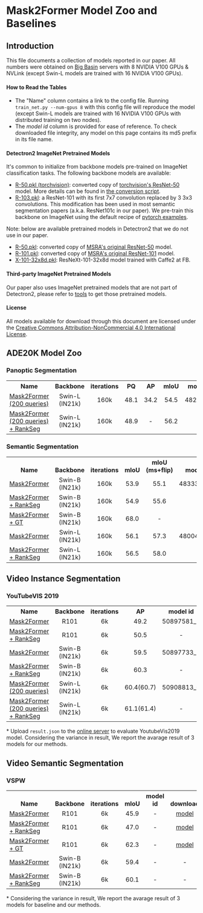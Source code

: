 # Mask2Former Model Zoo and Baselines

## Introduction

This file documents a collection of models reported in our paper.
All numbers were obtained on [Big Basin](https://engineering.fb.com/data-center-engineering/introducing-big-basin-our-next-generation-ai-hardware/)
servers with 8 NVIDIA V100 GPUs & NVLink (except Swin-L models are trained with 16 NVIDIA V100 GPUs).

#### How to Read the Tables
* The "Name" column contains a link to the config file. Running `train_net.py --num-gpus 8` with this config file
  will reproduce the model (except Swin-L models are trained with 16 NVIDIA V100 GPUs with distributed training on two nodes).
* The *model id* column is provided for ease of reference.
  To check downloaded file integrity, any model on this page contains its md5 prefix in its file name.

#### Detectron2 ImageNet Pretrained Models

It's common to initialize from backbone models pre-trained on ImageNet classification tasks. The following backbone models are available:

* [R-50.pkl (torchvision)](https://dl.fbaipublicfiles.com/detectron2/ImageNetPretrained/torchvision/R-50.pkl): converted copy of [torchvision's ResNet-50](https://pytorch.org/docs/stable/torchvision/models.html#torchvision.models.resnet50) model.
  More details can be found in [the conversion script](tools/convert-torchvision-to-d2.py).
* [R-103.pkl](https://dl.fbaipublicfiles.com/detectron2/DeepLab/R-103.pkl): a ResNet-101 with its first 7x7 convolution replaced by 3 3x3 convolutions. This modification has been used in most semantic segmentation papers (a.k.a. ResNet101c in our paper). We pre-train this backbone on ImageNet using the default recipe of [pytorch examples](https://github.com/pytorch/examples/tree/master/imagenet).

Note: below are available pretrained models in Detectron2 that we do not use in our paper.
* [R-50.pkl](https://dl.fbaipublicfiles.com/detectron2/ImageNetPretrained/MSRA/R-50.pkl): converted copy of [MSRA's original ResNet-50](https://github.com/KaimingHe/deep-residual-networks) model.
* [R-101.pkl](https://dl.fbaipublicfiles.com/detectron2/ImageNetPretrained/MSRA/R-101.pkl): converted copy of [MSRA's original ResNet-101](https://github.com/KaimingHe/deep-residual-networks) model.
* [X-101-32x8d.pkl](https://dl.fbaipublicfiles.com/detectron2/ImageNetPretrained/FAIR/X-101-32x8d.pkl): ResNeXt-101-32x8d model trained with Caffe2 at FB.

#### Third-party ImageNet Pretrained Models

Our paper also uses ImageNet pretrained models that are not part of Detectron2, please refer to [tools](https://github.com/facebookresearch/MaskFormer/tree/master/tools) to get those pretrained models.

#### License

All models available for download through this document are licensed under the
[Creative Commons Attribution-NonCommercial 4.0 International License](https://creativecommons.org/licenses/by-nc/4.0/).


## ADE20K Model Zoo

### Panoptic Segmentation

<table><tbody>
<!-- START TABLE -->
<!-- TABLE HEADER -->
<th valign="bottom">Name</th>
<th valign="bottom">Backbone</th>
<th valign="bottom">iterations</th>
<th valign="bottom">PQ</th>
<th valign="bottom">AP</th>
<th valign="bottom">mIoU</th>
<th valign="bottom">model id</th>
<th valign="bottom">download</th>
<!-- TABLE BODY -->
<!-- ROW: maskformer2_swin_large_IN21k_384_bs16_160k -->
 <tr><td align="left"><a href="configs/ade20k/panoptic-segmentation/swin/maskformer2_swin_large_IN21k_384_bs16_160k.yaml">Mask2Former (200 queries)</a></td>
<td align="center">Swin-L (IN21k)</td>
<td align="center">160k</td>
<td align="center">48.1</td>
<td align="center">34.2</td>
<td align="center">54.5</td>
<td align="center">48267279</td>
<td align="center"><a href="https://dl.fbaipublicfiles.com/maskformer/mask2former/ade20k/panoptic/maskformer2_swin_large_IN21k_384_bs16_160k/model_final_e0c58e.pkl">model</a></td>
</tr>

 <tr><td align="left"><a href="configs/ade20k/panoptic-segmentation/swin/maskformer2_swin_large_IN21k_384_bs16_160k-rankseg.yaml">Mask2Former (200 queries) + RankSeg</a></td>
<td align="center">Swin-L (IN21k)</td>
<td align="center">160k</td>
<td align="center">48.9</td>
<td align="center">-</td>
<td align="center">56.2</td>
<td align="center">-</td>
<td align="center"><a href="https://github.com/openseg-group/RankSeg/releases/download/v1.0.0/ade20k_pan_maskformer2_swin_large_IN21k_384_bs16_160k-rankseg.pth">model</a></td>
</tr>
</tbody></table>


### Semantic Segmentation

<table><tbody>
<!-- START TABLE -->
<!-- TABLE HEADER -->
<th valign="bottom">Name</th>
<th valign="bottom">Backbone</th>
<th valign="bottom">iterations</th>
<th valign="bottom">mIoU</th>
<th valign="bottom">mIoU (ms+flip)</th>
<th valign="bottom">model id</th>
<th valign="bottom">download</th>
<!-- TABLE BODY -->
<!-- ROW: maskformer2_swin_base_IN21k_384_bs16_160k_res640 -->
 <tr><td align="left"><a href="configs/ade20k/semantic-segmentation/swin/maskformer2_swin_base_IN21k_384_bs16_160k_res640.yaml">Mask2Former</a></td>
<td align="center">Swin-B (IN21k)</td>
<td align="center">160k</td>
<td align="center">53.9</td>
<td align="center">55.1</td>
<td align="center">48333157_5</td>
<td align="center"><a href="https://dl.fbaipublicfiles.com/maskformer/mask2former/ade20k/semantic/maskformer2_swin_base_IN21k_384_bs16_160k_res640/model_final_7e47bf.pkl">model</a></td>
</tr>

 <tr><td align="left"><a href="configs/ade20k/semantic-segmentation/swin/maskformer2_swin_base_IN21k_384_bs16_160k_res640-rankseg.yaml">Mask2Former + RankSeg</a></td>
<td align="center">Swin-B (IN21k)</td>
<td align="center">160k</td>
<td align="center">54.9</td>
<td align="center">55.6</td>
<td align="center">-</td>
<td align="center"><a href="https://github.com/openseg-group/RankSeg/releases/download/v1.0.0/ade20k_maskformer2_swin_base_IN21k_384_bs16_160k_res640-rankseg.pth">model</a></td>
</tr>

 <tr><td align="left"><a href="configs/ade20k/semantic-segmentation/swin/maskformer2_swin_base_IN21k_384_bs16_160k_res640-gt.yaml">Mask2Former + GT</a></td>
<td align="center">Swin-B (IN21k)</td>
<td align="center">160k</td>
<td align="center">68.0</td>
<td align="center">-</td>
<td align="center">-</td>
<td align="center"><a href="https://github.com/openseg-group/RankSeg/releases/download/v1.0.0/ade20k_maskformer2_swin_base_IN21k_384_bs16_160k_res640-gt.pth">model</a></td>
</tr>
<!-- ROW: maskformer2_swin_large_IN21k_384_bs16_160k_res640 -->
 <tr><td align="left"><a href="configs/ade20k/semantic-segmentation/swin/maskformer2_swin_large_IN21k_384_bs16_160k_res640.yaml">Mask2Former</a></td>
<td align="center">Swin-L (IN21k)</td>
<td align="center">160k</td>
<td align="center">56.1</td>
<td align="center">57.3</td>
<td align="center">48004474_0</td>
<td align="center"><a href="https://dl.fbaipublicfiles.com/maskformer/mask2former/ade20k/semantic/maskformer2_swin_large_IN21k_384_bs16_160k_res640/model_final_6b4a3a.pkl">model</a></td>
</tr>

 <tr><td align="left"><a href="configs/ade20k/semantic-segmentation/swin/maskformer2_swin_large_IN21k_384_bs16_160k_res640-rankseg.yaml">Mask2Former + RankSeg</a></td>
<td align="center">Swin-L (IN21k)</td>
<td align="center">160k</td>
<td align="center">56.5</td>
<td align="center">58.0</td>
<td align="center">-</td>
<td align="center"><a href="https://github.com/openseg-group/RankSeg/releases/download/v1.0.0/ade20k_maskformer2_swin_large_IN21k_384_bs16_160k_res640-rankseg.pth">model</a></td>
</tr>
</tbody></table>


## Video Instance Segmentation
### YouTubeVIS 2019

<table><tbody>
<!-- START TABLE -->
<!-- TABLE HEADER -->
<th valign="bottom">Name</th>
<th valign="bottom">Backbone</th>
<th valign="bottom">iterations</th>
<th valign="bottom">AP</th>
<th valign="bottom">model id</th>
<th valign="bottom">download</th>
<!-- TABLE BODY -->
<!-- ROW: maskformer2_R101_bs16_50ep -->
 <tr><td align="left"><a href="configs/youtubevis_2019/video_maskformer2_R101_bs16_8ep.yaml">Mask2Former</a></td>
<td align="center">R101</td>
<td align="center">6k</td>
<td align="center">49.2</td>
<td align="center">50897581_1</td>
<td align="center"><a href="https://dl.fbaipublicfiles.com/maskformer/video_mask2former/ytvis_2019/video_maskformer2_R101_bs16_8ep/model_final_a34dca.pkl">model</a></td>
</tr>

 <tr><td align="left"><a href="configs/youtubevis_2019/video_maskformer2_R101_bs16_8ep-rankseg.yaml">Mask2Former + RankSeg</a></td>
<td align="center">R101</td>
<td align="center">6k</td>
<td align="center">50.5</td>
<td align="center">-</td>
<td align="center"><a href="https://github.com/openseg-group/RankSeg/releases/download/v1.0.0/ytvis2019_video_maskformer2_R101_bs16_8ep-rankseg.pth">model</a></td>
</tr>
<!-- ROW: maskformer2_swin_base_IN21k_384_bs16_50ep -->
 <tr><td align="left"><a href="configs/youtubevis_2019/swin/video_maskformer2_swin_base_IN21k_384_bs16_8ep.yaml">Mask2Former</a></td>
<td align="center">Swin-B (IN21k)</td>
<td align="center">6k</td>
<td align="center">59.5</td>
<td align="center">50897733_2</td>
<td align="center"><a href="https://dl.fbaipublicfiles.com/maskformer/video_mask2former/ytvis_2019/video_maskformer2_swin_base_IN21k_384_bs16_8ep/model_final_221a8a.pkl">model</a></td>
</tr>

 <tr><td align="left"><a href="configs/youtubevis_2019/swin/video_maskformer2_swin_base_IN21k_384_bs16_8ep-rankseg.yaml">Mask2Former + RankSeg</a></td>
<td align="center">Swin-B (IN21k)</td>
<td align="center">6k</td>
<td align="center">60.3</td>
<td align="center">-</td>
<td align="center"><a href="https://github.com/openseg-group/RankSeg/releases/download/v1.0.0/ytvis2019_video_maskformer2_swin_base_IN21k_384_bs16_8ep.pth">model</a></td>
</tr>
<!-- ROW: maskformer2_swin_large_IN21k_384_bs16_100ep -->
 <tr><td align="left"><a href="configs/youtubevis_2019/swin/video_maskformer2_swin_large_IN21k_384_bs16_8ep.yaml">Mask2Former (200 queries)</a></td>
<td align="center">Swin-L (IN21k)</td>
<td align="center">6k</td>
<td align="center">60.4(60.7)</td>
<td align="center">50908813_0</td>
<td align="center"><a href="https://dl.fbaipublicfiles.com/maskformer/video_mask2former/ytvis_2019/video_maskformer2_swin_large_IN21k_384_bs16_8ep/model_final_c5c739.pkl">model</a></td>
</tr>

 <tr><td align="left"><a href="configs/youtubevis_2019/swin/video_maskformer2_swin_large_IN21k_384_bs16_8ep-rankseg.yaml">Mask2Former (200 queries) + RankSeg</a></td>
<td align="center">Swin-L (IN21k)</td>
<td align="center">6k</td>
<td align="center">61.1(61.4)</td>
<td align="center">-</td>
<td align="center"><a href="https://github.com/openseg-group/RankSeg/releases/download/v1.0.0/ytvis2019_video_maskformer2_swin_large_IN21k_384_bs16_8ep-rankseg.pth">model</a></td>
</tr>
</tbody></table>

\* Upload `result.json` to the [online server](https://competitions.codalab.org/competitions/20128) to evaluate YoutubeVis2019 model. Considering the variance in result, We report the avarage result of 3 models for our methods.

## Video Semantic Segmentation
### VSPW

<table><tbody>
<!-- START TABLE -->
<!-- TABLE HEADER -->
<th valign="bottom">Name</th>
<th valign="bottom">Backbone</th>
<th valign="bottom">iterations</th>
<th valign="bottom">mIoU</th>
<th valign="bottom">model id</th>
<th valign="bottom">download</th>
<!-- TABLE BODY -->
<!-- ROW: maskformer2_R101_bs16_50ep -->
 <tr><td align="left"><a href="configs/vspw/video_maskformer2_R101_bs16_8ep.yaml">Mask2Former</a></td>
<td align="center">R101</td>
<td align="center">6k</td>
<td align="center">45.9</td>
<td align="center">-</td>
<td align="center"><a href="https://github.com/openseg-group/RankSeg/releases/download/v1.0.0/vspw_video_maskformer2_R101_bs16_8ep.pth">model</a></td>
</tr>

 <tr><td align="left"><a href="configs/vspw/video_maskformer2_R101_bs16_8ep-rankseg.yaml">Mask2Former + RankSeg</a></td>
<td align="center">R101</td>
<td align="center">6k</td>
<td align="center">47.0</td>
<td align="center">-</td>
<td align="center"><a href="https://github.com/openseg-group/RankSeg/releases/download/v1.0.0/vspw_video_maskformer2_R101_bs16_8ep-rankseg.pth">model</a></td>
</tr>

 <tr><td align="left"><a href="configs/vspw/video_maskformer2_R101_bs16_8ep-gt.yaml">Mask2Former + GT</a></td>
<td align="center">R101</td>
<td align="center">6k</td>
<td align="center">62.3</td>
<td align="center">-</td>
<td align="center"><a href="https://github.com/openseg-group/RankSeg/releases/download/v1.0.0/vspw_video_maskformer2_R101_bs16_8ep-gt.pth">model</a></td>
</tr>

<!-- ROW: maskformer2_swin_base_IN21k_384_bs16_50ep -->
 <tr><td align="left"><a href="configs/vspw/swin/video_maskformer2_swin_base_IN21k_384_bs16_8ep.yaml">Mask2Former</a></td>
<td align="center">Swin-B (IN21k)</td>
<td align="center">6k</td>
<td align="center">59.4</td>
<td align="center">-</td>
<td align="center">-</td>
</tr>

 <tr><td align="left"><a href="configs/vspw/swin/video_maskformer2_swin_base_IN21k_384_bs16_8ep-rankseg.yaml">Mask2Former + RankSeg</a></td>
<td align="center">Swin-B (IN21k)</td>
<td align="center">6k</td>
<td align="center">60.1</td>
<td align="center">-</td>
<td align="center">-</td>
</tr>
</tbody></table>

\* Considering the variance in result, We report the avarage result of 3 models for baseline and our methods.


